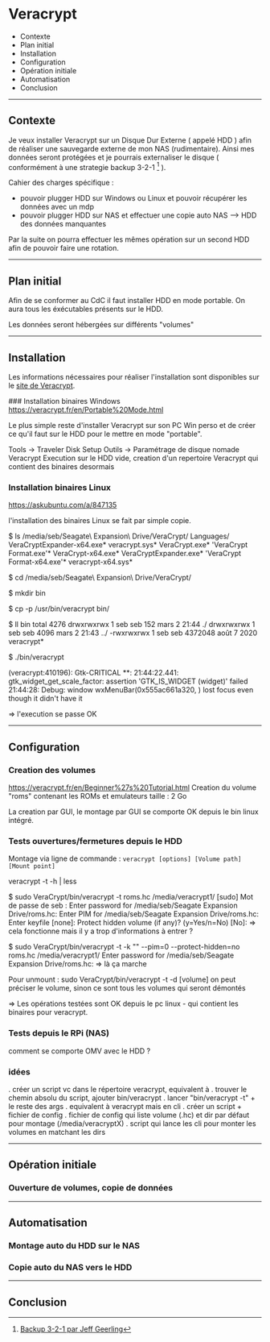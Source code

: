 # Veracrypt

- Contexte 
- Plan initial
- Installation 
- Configuration 
- Opération initiale 
- Automatisation
- Conclusion


---
## Contexte

Je veux installer Veracrypt sur un Disque Dur Externe ( appelé HDD )
afin de réaliser une sauvegarde externe de mon NAS (rudimentaire).
Ainsi mes données seront protégées et je pourrais externaliser le disque
( conformément à une strategie backup 3-2-1 [^1] ).

Cahier des charges spécifique :
- pouvoir plugger HDD sur Windows ou Linux et 
  pouvoir récupérer les données avec un mdp
- pouvoir plugger HDD sur NAS et effectuer une copie auto
  NAS --> HDD des données manquantes

Par la suite on pourra effectuer les mêmes opération sur un second HDD
afin de pouvoir faire une rotation.

---
## Plan initial

Afin de se conformer au CdC il faut installer HDD en mode portable.
On aura tous les éxécutables présents sur le HDD.

Les données seront hébergées sur différents "volumes"



  
---
## Installation

Les informations nécessaires pour réaliser l'installation sont disponibles
sur le [site de Veracrypt](https://veracrypt.fr/en/Documentation.html).

### Installation binaires Windows
https://veracrypt.fr/en/Portable%20Mode.html

Le plus simple reste d'installer Veracrypt sur son PC Win perso
et de créer ce qu'il faut sur le HDD pour le mettre en mode "portable".


Tools -> Traveler Disk Setup
Outils -> Paramétrage de disque nomade Veracrypt
Execution sur le HDD vide, creation d'un repertoire Veracrypt
qui contient des binaires desormais



### Installation binaires Linux
https://askubuntu.com/a/847135

l'installation des binaires Linux se fait par simple copie.

$ ls /media/seb/Seagate\ Expansion\ Drive/VeraCrypt/
 Languages/               VeraCryptExpander-x64.exe*   veracrypt.sys*
 VeraCrypt.exe*          'VeraCrypt Format.exe'*       VeraCrypt-x64.exe*
 VeraCryptExpander.exe*  'VeraCrypt Format-x64.exe'*   veracrypt-x64.sys*

$ cd /media/seb/Seagate\ Expansion\ Drive/VeraCrypt/

$ mkdir bin

$ cp -p /usr/bin/veracrypt bin/

$ ll bin
total 4276
drwxrwxrwx 1 seb seb     152 mars   2 21:44 ./
drwxrwxrwx 1 seb seb    4096 mars   2 21:43 ../
-rwxrwxrwx 1 seb seb 4372048 août   7  2020 veracrypt*

$ ./bin/veracrypt 

(veracrypt:410196): Gtk-CRITICAL \*\*: 21:44:22.441: gtk_widget_get_scale_factor: assertion 'GTK_IS_WIDGET (widget)' failed
21:44:28: Debug: window wxMenuBar(0x555ac661a320, ) lost focus even though it didn't have it

=> l'execution se passe OK


---
## Configuration 

### Creation des volumes

https://veracrypt.fr/en/Beginner%27s%20Tutorial.html
Creation du volume "roms" contenant les ROMs et emulateurs
taille : 2 Go

La creation par GUI, le montage par GUI se comporte OK
depuis le bin linux intégré.

### Tests ouvertures/fermetures depuis le HDD

Montage via ligne de commande :
`veracrypt [options] [Volume path] [Mount point]`

veracrypt -t -h | less

$ sudo VeraCrypt/bin/veracrypt -t roms.hc /media/veracrypt1/
[sudo] Mot de passe de seb : 
Enter password for /media/seb/Seagate Expansion Drive/roms.hc: 
Enter PIM for /media/seb/Seagate Expansion Drive/roms.hc: 
Enter keyfile [none]: 
Protect hidden volume (if any)? (y=Yes/n=No) [No]: 
=> cela fonctionne mais il y a trop d'informations à entrer ?


$ sudo VeraCrypt/bin/veracrypt -t -k "" --pim=0 --protect-hidden=no roms.hc /media/veracrypt1/
Enter password for /media/seb/Seagate Expansion Drive/roms.hc: 
=> là ça marche 

Pour unmount :
sudo VeraCrypt/bin/veracrypt -t -d \[volume\]
on peut préciser le volume, sinon ce sont tous les volumes
qui seront démontés

=> Les opérations testées sont OK depuis le pc linux - qui contient
les binaires pour veracrypt.

### Tests depuis le RPi (NAS)
comment se comporte OMV avec le HDD ?





### idées

. créer un script vc dans le répertoire veracrypt, equivalent à
  . trouver le chemin absolu du script, ajouter bin/veracrypt
  . lancer "bin/veracrypt -t" + le reste des args
  . equivalent à veracrypt mais en cli
. créer un script + fichier de config
  . fichier de config qui liste volume (.hc) et dir par défaut
    pour montage (/media/veracryptX)
  . script qui lance les cli pour monter les volumes en matchant
    les dirs   





---
## Opération initiale

### Ouverture de volumes, copie de données


---
## Automatisation

### Montage auto du HDD sur le NAS

### Copie auto du NAS vers le HDD


---
## Conclusion









[^1]: [Backup 3-2-1 par Jeff Geerling](https://www.youtube.com/watch?v=S0KZ5iXTkzg)
